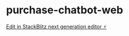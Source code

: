 # purchase-chatbot-web

[Edit in StackBlitz next generation editor ⚡️](https://stackblitz.com/~/github.com/Knightluozichu/purchase-chatbot-web)